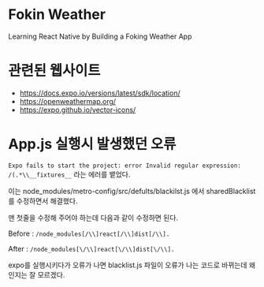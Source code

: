 # Fokin Weather
Learning React Native by Building a Foking Weather App

# 관련된 웹사이트
- https://docs.expo.io/versions/latest/sdk/location/
- https://openweathermap.org/
- https://expo.github.io/vector-icons/


# App.js 실행시 발생했던 오류
`Expo fails to start the project: error Invalid regular expression: /(.*\\__fixtures__`
라는 에러를 뱉었다.

이는 node_modules/metro-config/src/defults/blackilst.js 에서 sharedBlacklist를 수정하면서 해결했다.

맨 첫줄을 수정해 주어야 하는데 다음과 같이 수정하면 된다.

Before : `/node_modules[/\\]react[/\\]dist[/\\].`

After  : `/node_modules[\/\\]react[\/\\]dist[\/\\].`

expo를 실행시키다가 오류가 나면 blacklist.js 파일이 오류가 나는 코드로 바뀌는데
왜인지는 잘 모르겠다.
